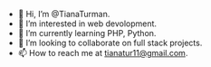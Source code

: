 - 👋 Hi, I’m @TianaTurman.
- 👀 I’m interested in web devolopment.
- 🌱 I’m currently learning PHP, Python.
- 💞️ I’m looking to collaborate on full stack projects.
- 📫 How to reach me at tianatur11@gmail.com. 

<!---
TianaTurman/TianaTurman is a ✨ special ✨ repository because its `README.md` (this file) appears on your GitHub profile.
You can click the Preview link to take a look at your changes.
--->
